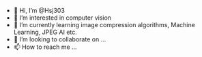 - 👋 Hi, I’m @Hsj303
- 👀 I’m interested in computer vision
- 🌱 I’m currently learning image compression algorithms, Machine Learning, JPEG AI etc.
- 💞️ I’m looking to collaborate on ...
- 📫 How to reach me ...

<!---
Hsj303/Hsj303 is a ✨ special ✨ repository because its `README.md` (this file) appears on your GitHub profile.
You can click the Preview link to take a look at your changes.
--->
